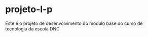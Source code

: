 # projeto-l-p
Este é o projeto de desenvolvimento do modulo base do curso de tecnologia da escola DNC
